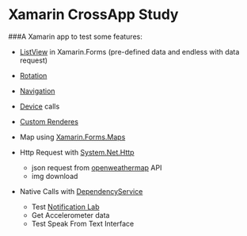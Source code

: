 # Xamarin CrossApp Study

###A Xamarin app to test some features:

- [ListView](https://developer.xamarin.com/guides/xamarin-forms/user-interface/listview/) in Xamarin.Forms (pre-defined data and endless with data request)
- [Rotation](https://developer.xamarin.com/recipes/cross-platform/xamarin-forms/controls/rotation/)
- [Navigation](https://developer.xamarin.com/guides/xamarin-forms/user-interface/navigation/)
- [Device](https://developer.xamarin.com/guides/xamarin-forms/platform-features/device/) calls
- [Custom Renderes](https://developer.xamarin.com/guides/xamarin-forms/custom-renderer/)
- Map using [Xamarin.Forms.Maps](https://developer.xamarin.com/guides/xamarin-forms/user-interface/map/)
- Http Request with [System.Net.Http](https://www.nuget.org/packages/System.Net.Http)
  - json request from [openweathermap](https://openweathermap.org/) API
  - img download

- Native Calls with [DependencyService](https://developer.xamarin.com/guides/xamarin-forms/dependency-service/)
  - Test [Notification Lab](https://developer.xamarin.com/samples/monodroid/android5.0/NotificationsLab/)
  - Get Accelerometer data
  - Test Speak From Text Interface
